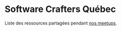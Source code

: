 # Software Crafters Québec

Liste des ressources partagées pendant [nos meetups](https://www.meetup.com/software-crafters-quebec/events/?type=past).
